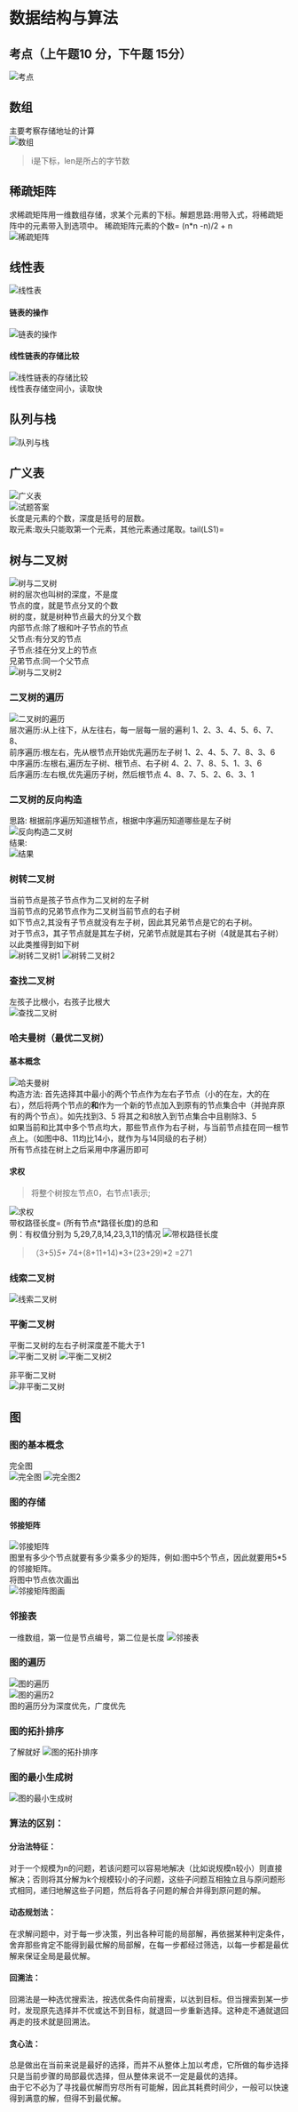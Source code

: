 # 数据结构与算法
## 考点（上午题10 分，下午题 15分）
![考点](https://raw.githubusercontent.com/programmerIm/MyPictures/main/images/20220326164434.png)

## 数组
主要考察存储地址的计算  
![数组](https://raw.githubusercontent.com/programmerIm/MyPictures/main/images/20220326165847.png)  
> i是下标，len是所占的字节数

## 稀疏矩阵
求稀疏矩阵用一维数组存储，求某个元素的下标。解题思路:用带入式，将稀疏矩阵中的元素带入到选项中。 
稀疏矩阵元素的个数= (n*n -n)/2 + n  
![稀疏矩阵](https://raw.githubusercontent.com/programmerIm/MyPictures/main/images/20220326171445.png)  

## 线性表
![线性表](https://raw.githubusercontent.com/programmerIm/MyPictures/main/images/20220326171847.png)  

#### 链表的操作
![链表的操作](https://raw.githubusercontent.com/programmerIm/MyPictures/main/images/20220326172208.png)

#### 线性链表的存储比较
![线性链表的存储比较](https://raw.githubusercontent.com/programmerIm/MyPictures/main/images/20220326172319.png)  
线性表存储空间小，读取快

## 队列与栈
![队列与栈](https://raw.githubusercontent.com/programmerIm/MyPictures/main/images/20220326175023.png)

## 广义表
![广义表](https://raw.githubusercontent.com/programmerIm/MyPictures/main/images/20220326175246.png)  
![试题答案](https://raw.githubusercontent.com/programmerIm/MyPictures/main/images/20220326175301.png)  
长度是元素的个数，深度是括号的层数。  
取元素:取头只能取第一个元素，其他元素通过尾取。tail(LS1)=

## 树与二叉树
![树与二叉树](https://raw.githubusercontent.com/programmerIm/MyPictures/main/images/20220327103442.png)  
树的层次也叫树的深度，不是度   
节点的度，就是节点分叉的个数  
树的度，就是树种节点最大的分叉个数  
内部节点:除了根和叶子节点的节点  
父节点:有分叉的节点  
子节点:挂在分叉上的节点  
兄弟节点:同一个父节点  
![树与二叉树2](https://raw.githubusercontent.com/programmerIm/MyPictures/main/images/20220327161550.png)  

### 二叉树的遍历
![二叉树的遍历](https://raw.githubusercontent.com/programmerIm/MyPictures/main/images/20220327161749.png)  
层次遍历:从上往下，从左往右，每一层每一层的遍利  1、2、3、4、5、6、7、8、  
前序遍历:根左右，先从根节点开始优先遍历左子树 1、2、4、5、7、8、3、6   
中序遍历:左根右,遍历左子树、根节点、右子树 4、2、7、8、5、1、3、6  
后序遍历:左右根,优先遍历子树，然后根节点 4、8、7、5、2、6、3、1  

### 二叉树的反向构造
思路: 根据前序遍历知道根节点，根据中序遍历知道哪些是左子树  
![反向构造二叉树](https://raw.githubusercontent.com/programmerIm/MyPictures/main/images/20220327164004.png)  
结果:  
![结果](https://raw.githubusercontent.com/programmerIm/MyPictures/main/images/20220327163819.png)

### 树转二叉树
当前节点是孩子节点作为二叉树的左子树  
当前节点的兄弟节点作为二叉树当前节点的右子树  
如下节点2,其没有子节点就没有左子树，因此其兄弟节点是它的右子树。  
对于节点3，其子节点就是其左子树，兄弟节点就是其右子树（4就是其右子树）  
以此类推得到如下树   
![树转二叉树1](https://raw.githubusercontent.com/programmerIm/MyPictures/main/images/20220327164959.png)
![树转二叉树2](https://raw.githubusercontent.com/programmerIm/MyPictures/main/images/20220327164908.png)

### 查找二叉树
左孩子比根小，右孩子比根大  
![查找二叉树](https://raw.githubusercontent.com/programmerIm/MyPictures/main/images/20220327165507.png)

### 哈夫曼树（最优二叉树）
#### 基本概念  
![哈夫曼树](https://raw.githubusercontent.com/programmerIm/MyPictures/main/images/20220327170015.png)  
构造方法: 首先选择其中最小的两个节点作为左右子节点（小的在左，大的在右），然后将两个节点的**和**作为一个新的节点加入到原有的节点集合中（并抛弃原有的两个节点）。如先找到3、5 将其之和8放入到节点集合中且剔除3、5  
如果当前和比其中多个节点均大，那些节点作为右子树，与当前节点挂在同一根节点上。（如图中8、11均比14小，就作为与14同级的右子树）  
所有节点挂在树上之后采用中序遍历即可  
#### 求权
> 将整个树按左节点0，右节点1表示;  

![求权](https://raw.githubusercontent.com/programmerIm/MyPictures/main/images/20220327171009.png)  
带权路径长度= (所有节点*路径长度)的总和  
例：有权值分别为 5,29,7,8,14,23,3,11的情况
![带权路径长度](https://raw.githubusercontent.com/programmerIm/MyPictures/main/images/20220501230403.png)
> （3+5)*5+ 7*4+(8+11+14)*3+(23+29)*2 =271 

### 线索二叉树
![线索二叉树](https://raw.githubusercontent.com/programmerIm/MyPictures/main/images/20220327171513.png)

### 平衡二叉树
平衡二叉树的左右子树深度差不能大于1  
![平衡二叉树](https://raw.githubusercontent.com/programmerIm/MyPictures/main/images/20220327171711.png)
![平衡二叉树2](https://raw.githubusercontent.com/programmerIm/MyPictures/main/images/20220327171748.png)  

非平衡二叉树  
![非平衡二叉树](https://raw.githubusercontent.com/programmerIm/MyPictures/main/images/20220327171900.png)


## 图

### 图的基本概念
完全图  
![完全图](https://raw.githubusercontent.com/programmerIm/MyPictures/main/images/20220327172003.png)
![完全图2](https://raw.githubusercontent.com/programmerIm/MyPictures/main/images/20220327172034.png)

### 图的存储
#### 邻接矩阵
![邻接矩阵](https://raw.githubusercontent.com/programmerIm/MyPictures/main/images/20220327172135.png)  
图里有多少个节点就要有多少乘多少的矩阵，例如:图中5个节点，因此就要用5*5的邻接矩阵。  
将图中节点依次画出  
![邻接矩阵图画](https://raw.githubusercontent.com/programmerIm/MyPictures/main/images/20220502114538.png)

### 邻接表
一维数组，第一位是节点编号，第二位是长度
![邻接表](https://raw.githubusercontent.com/programmerIm/MyPictures/main/images/20220327181603.png)


### 图的遍历
![图的遍历](https://raw.githubusercontent.com/programmerIm/MyPictures/main/images/20220327181754.png)  
![图的遍历2](https://raw.githubusercontent.com/programmerIm/MyPictures/main/images/20220327181824.png)  
图的遍历分为深度优先，广度优先 

### 图的拓扑排序
了解就好
![图的拓扑排序](https://raw.githubusercontent.com/programmerIm/MyPictures/main/images/20220327182020.png) 

### 图的最小生成树
![图的最小生成树](https://raw.githubusercontent.com/programmerIm/MyPictures/main/images/20220327182131.png)



### 算法的区别：
#### 分治法特征：
对于一个规模为n的问题，若该问题可以容易地解决（比如说规模n较小）则直接解决；否则将其分解为k个规模较小的子问题，这些子问题互相独立且与原问题形式相同，递归地解这些子问题，然后将各子问题的解合并得到原问题的解。

#### 动态规划法：
在求解问题中，对于每一步决策，列出各种可能的局部解，再依据某种判定条件，舍弃那些肯定不能得到最优解的局部解，在每一步都经过筛选，以每一步都是最优解来保证全局是最优解。

#### 回溯法：
回溯法是一种选优搜索法，按选优条件向前搜索，以达到目标。但当搜索到某一步时，发现原先选择并不优或达不到目标，就退回一步重新选择。这种走不通就退回再走的技术就是回溯法。

#### 贪心法：
总是做出在当前来说是最好的选择，而并不从整体上加以考虑，它所做的每步选择只是当前步骤的局部最优选择，但从整体来说不一定是最优的选择。  
由于它不必为了寻找最优解而穷尽所有可能解，因此其耗费时间少，一般可以快速得到满意的解，但得不到最优解。